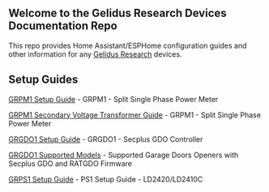 ## Welcome to the Gelidus Research Devices Documentation Repo

This repo provides Home Assistant/ESPHome configuration guides and other information for any [Gelidus Research](https://www.gelidus.ca) devices.

## Setup Guides

[GRPM1 Setup Guide](/pm1.guides/PM1-Setup-Basic-120V.md) - GRPM1 - Split Single Phase Power Meter

[GRPM1 Secondary Voltage Transformer Guide](/pm1.guides/PM1-Secondary-Voltage-Transformer-120VAC.md) - GRPM1 - Split Single Phase Power Meter


[GRGDO1 Setup Guide](/gdo.guides/Secplus-GDO-Setup-Guide.md) - GRGDO1 - Secplus GDO Controller

[GRGDO1 Supported Models](/gdo.guides/Supported-Models.md) - Supported Garage Doors Openers with Secplus GDO and RATGDO Firmware


[GRPS1 Setup Guide](/ps1.guides/PS1-Setup-Guide.md) - PS1 Setup Guide - LD2420/LD2410C